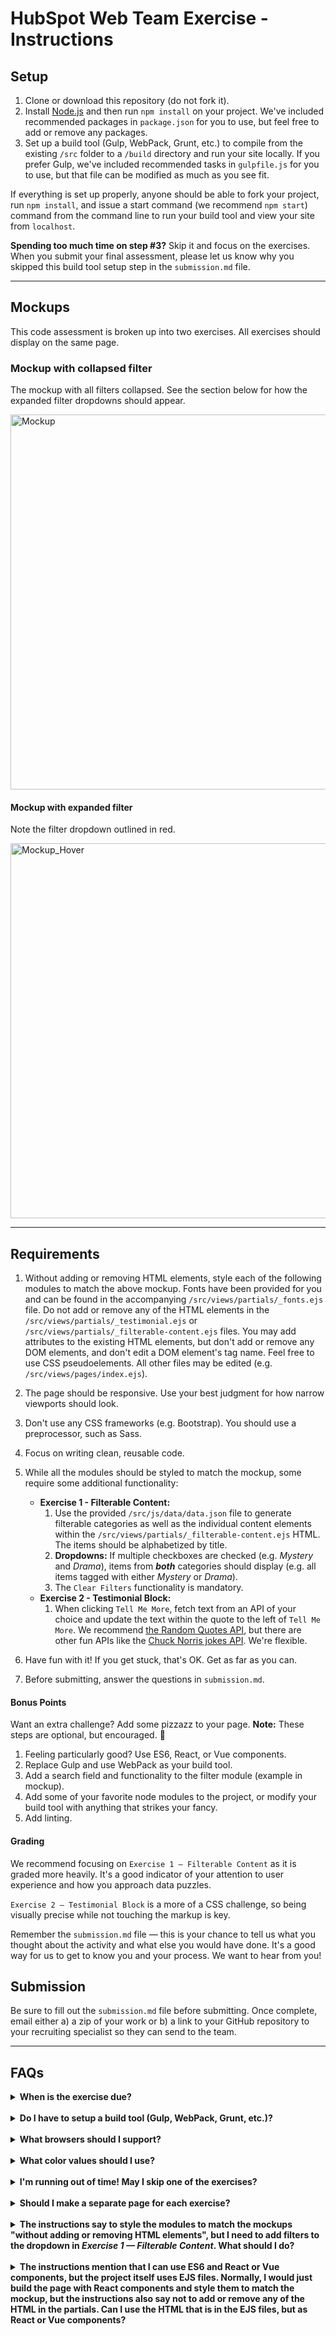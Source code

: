 # HubSpot Web Team Exercise - Instructions

## Setup

1. Clone or download this repository (do not fork it).
2. Install [Node.js](https://nodejs.org/en/download/) and then run `npm install` on your project. We've included recommended packages in `package.json` for you to use, but feel free to add or remove any packages.
3. Set up a build tool (Gulp, WebPack, Grunt, etc.) to compile from the existing `/src` folder to a `/build` directory and run your site locally. If you prefer Gulp, we've included recommended tasks in `gulpfile.js` for you to use, but that file can be modified as much as you see fit.

If everything is set up properly, anyone should be able to fork your project, run `npm install`, and issue a start command (we recommend `npm start`) command from the command line to run your build tool and view your site from `localhost`.

**Spending too much time on step #3?** Skip it and focus on the exercises. When you submit your final assessment, please let us know why you skipped this build tool setup step in the `submission.md` file.

---

## Mockups

This code assessment is broken up into two exercises. All exercises should display on the same page.

### Mockup with collapsed filter

The mockup with all filters collapsed. See the section below for how the expanded filter dropdowns should appear.

<a href="https://cdn2.hubspot.net/hubfs/53/web_team/web-team-test/web-team-exercise_3.png" target="_blank">
    <img src="https://cdn2.hubspot.net/hubfs/53/web_team/web-team-test/web-team-exercise_3.png" alt="Mockup" width="600" />
</a>

#### Mockup with expanded filter

Note the filter dropdown outlined in red.

<a href="https://cdn2.hubspot.net/hubfs/53/web_team/web-team-test/web-team-exercise-v2_expanded.png" target="_blank">
    <img src="https://cdn2.hubspot.net/hubfs/53/web_team/web-team-test/web-team-exercise-v2_expanded.png" alt="Mockup_Hover" width="600" />
</a>

---

## Requirements

1. Without adding or removing HTML elements, style each of the following modules to match the above mockup. Fonts have been provided for you and can be found in the accompanying `/src/views/partials/_fonts.ejs` file. Do not add or remove any of the HTML elements in the `/src/views/partials/_testimonial.ejs` or `/src/views/partials/_filterable-content.ejs` files. You may add attributes to the existing HTML elements, but don't add or remove any DOM elements, and don't edit a DOM element's tag name. Feel free to use CSS pseudoelements. All other files may be edited (e.g. `/src/views/pages/index.ejs`).
2. The page should be responsive. Use your best judgment for how narrow viewports should look.
3. Don't use any CSS frameworks (e.g. Bootstrap). You should use a preprocessor, such as Sass.
4. Focus on writing clean, reusable code.
5. While all the modules should be styled to match the mockup, some require some additional functionality:

   - **Exercise 1 - Filterable Content:**
     1. Use the provided `/src/js/data/data.json` file to generate filterable categories as well as the individual content elements within the `/src/views/partials/_filterable-content.ejs` HTML. The items should be alphabetized by title.
     2. **Dropdowns:** If multiple checkboxes are checked (e.g. _Mystery_ and _Drama_), items from **_both_** categories should display (e.g. all items tagged with either _Mystery_ or _Drama_).
     3. The `Clear Filters` functionality is mandatory.
   - **Exercise 2 - Testimonial Block:**
     1. When clicking `Tell Me More`, fetch text from an API of your choice and update the text within the quote to the left of `Tell Me More`. We recommend [the Random Quotes API](https://talaikis.com/api/quotes/random/), but there are other fun APIs like the [Chuck Norris jokes API](http://www.icndb.com/api/). We're flexible.

6. Have fun with it! If you get stuck, that's OK. Get as far as you can.
7. Before submitting, answer the questions in `submission.md`.

#### Bonus Points

Want an extra challenge? Add some pizzazz to your page. **Note:** These steps are optional, but encouraged. :star2:

1. Feeling particularly good? Use ES6, React, or Vue components.
2. Replace Gulp and use WebPack as your build tool.
3. Add a search field and functionality to the filter module (example in mockup).
4. Add some of your favorite node modules to the project, or modify your build tool with anything that strikes your fancy.
5. Add linting.

#### Grading

We recommend focusing on `Exercise 1 — Filterable Content` as it is graded more heavily. It's a good indicator of your attention to user experience and how you approach data puzzles.

`Exercise 2 — Testimonial Block` is a more of a CSS challenge, so being visually precise while not touching the markup is key.

Remember the `submission.md` file — this is your chance to tell us what you thought about the activity and what else you would have done. It's a good way for us to get to know you and your process. We want to hear from you!

## Submission

Be sure to fill out the `submission.md` file before submitting. Once complete, email either a) a zip of your work or b) a link to your GitHub repository to your recruiting specialist so they can send to the team.

---

## FAQs

<details>
    <summary><strong>When is the exercise due?</strong></summary>
    <p>Please submit your exercise within three (3) days of receiving it. Feel free to leave notes in `submission.md` to let us know what you would have done with more time — we'll appreciate the insight into your process!</p>
</details>
<br />
<details>
    <summary><strong>Do I have to setup a build tool (Gulp, WebPack, Grunt, etc.)?</strong></summary>
    <p>The build tool setup is part of the exercise, so we strongly encourage you to complete this step. If you absolutely can't set it up in time, skip that step and focus on the exercises in plain HTML/CSS/JS. When you submit your final assessment, please let us know why you skipped this build tool setup step in the `submission.md` file.</p>
</details>
<br />
<details>
    <summary><strong>What browsers should I support?</strong></summary>
    <p>We'll look for compatibility in the following browsers:</p>
    <ol>
        <li>Google Chrome (latest version)</li>
        <li>Mozilla Firefox (latest version)</li>
        <li>Microsoft Edge (latest version)</li>
    </ol>
</details>
<br />
<details>
    <summary><strong>What color values should I use?</strong></summary>
    <p>The exact color values don't matter; just match colors close enough to the mockup as they appear on your screen. You may use a Chrome extension such as <a href="https://chrome.google.com/webstore/detail/colorpick-eyedropper/ohcpnigalekghcmgcdcenkpelffpdolg?hl=en" target="_blank">ColorPick Eyedropper</a> or anything you're comfortable with to fetch the colors from the mockup.</p> 
</details>
<br />
<details>
    <summary><strong>I'm running out of time! May I skip one of the exercises?</strong></summary>
    <p>Although we expect you to finish all the exercises, life happens. If you aren't able to finish on time, focus on `Exercise 1 - Filterable Content` and start on the other exercise. Then give us some insight as to what you would have done in the `submission.md` file.</p>
</details>
<br />
<details>
    <summary><strong>Should I make a separate page for each exercise?</strong></summary>
    <p>No thanks — we'd like to see all the exercises on one page. This single page should look as similar to the mockup as possible.</p>
</details>
<br />
<details>
    <summary><strong>The instructions say to style the modules to match the mockups "without adding or removing HTML elements", but I need to add filters to the dropdown in <em>Exercise 1 — Filterable Content</em>. What should I do?</strong></summary>
    <p>You may add the filters dynamically anywhere you see fit in the existing markup. As long as the outer/non-dynamic structure (i.e. the original HTML) doesn’t change, that’s fine. It’s meant to be a tricky styling exercise.</p>
</details>
<br />
<details>
    <summary><strong>The instructions mention that I can use ES6 and React or Vue components, but the project itself uses EJS files. Normally, I would just build the page with React components and style them to match the mockup, but the instructions also say not to add or remove any of the HTML in the partials. Can I use the HTML that is in the EJS files, but as React or Vue components?</strong></summary>
    <p>It's fine to use the HTML that’s in the EJS files — as long as the structure and HTML tags don’t change for each component, we’ll accept that. It’s meant to be a styling challenge, so maintaining the structure is essential. Just add a note for us in the `submission.md` file saying you didn’t use the EJS files themselves but, instead, maintained the original EJS markup in the React or Vue components.</p>
</details>
